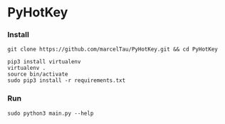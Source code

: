# PyHotKey

### Install
```
git clone https://github.com/marcelTau/PyHotKey.git && cd PyHotKey

pip3 install virtualenv
virtualenv .
source bin/activate
sudo pip3 install -r requirements.txt
```

### Run
```
sudo python3 main.py --help
```

